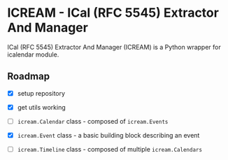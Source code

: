 # ICREAM - ICal (RFC 5545) Extractor And Manager

ICal (RFC 5545) Extractor And Manager (ICREAM) is a Python wrapper for icalendar module.

## Roadmap

- [x] setup repository
- [x] get utils working
- [ ] `icream.Calendar` class - composed of `icream.Events`
- [x] `icream.Event` class - a basic building block describing an event
- [ ] `icream.Timeline` class - composed of multiple `icream.Calendars`

